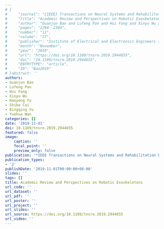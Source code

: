 ```yaml
---
# {
#     "journal": "{IEEE} Transactions on Neural Systems and Rehabilitation Engineering",
#     "title": "Academic Review and Perspectives on Robotic Exoskeletons",
#     "author": "Guanjun Bao and Lufeng Pan and Hui Fang and Xinyu Wu and Haoyong Yu and Shibo Cai and Bingqing Yu and Yuehua Wan",
#     "pages": "2294--2304",
#     "number": "11",
#     "volume": "27",
#     "publisher": "Institute of Electrical and Electronics Engineers ({IEEE})",
#     "month": "November",
#     "year": "2019",
#     "url": "https://doi.org/10.1109/tnsre.2019.2944655",
#     "doi": "10.1109/tnsre.2019.2944655",
#     "ENTRYTYPE": "article",
#     "ID": "Bao2019"
# }abstract: ''
authors:
- Guanjun Bao
- Lufeng Pan
- Hui Fang
- Xinyu Wu
- Haoyong Yu
- Shibo Cai
- Bingqing Yu
- Yuehua Wan
categories: []
date: '2019-11-01'
doi: 10.1109/tnsre.2019.2944655
featured: false
image:
    caption: ''
    focal_point: ''
    preview_only: false
publication: '*IEEE Transactions on Neural Systems and Rehabilitation Engineering,November*'
publication_types:
- '2'
publishDate: '2019-11-01T00:00:00+08:00'
slides: ''
tags: []
title: Academic Review and Perspectives on Robotic Exoskeletons
url_code: ''
url_dataset: ''
url_pdf: ''
url_poster: ''
url_project: ''
url_slides: ''
url_source: https://doi.org/10.1109/tnsre.2019.2944655
url_video: ''
---
```

